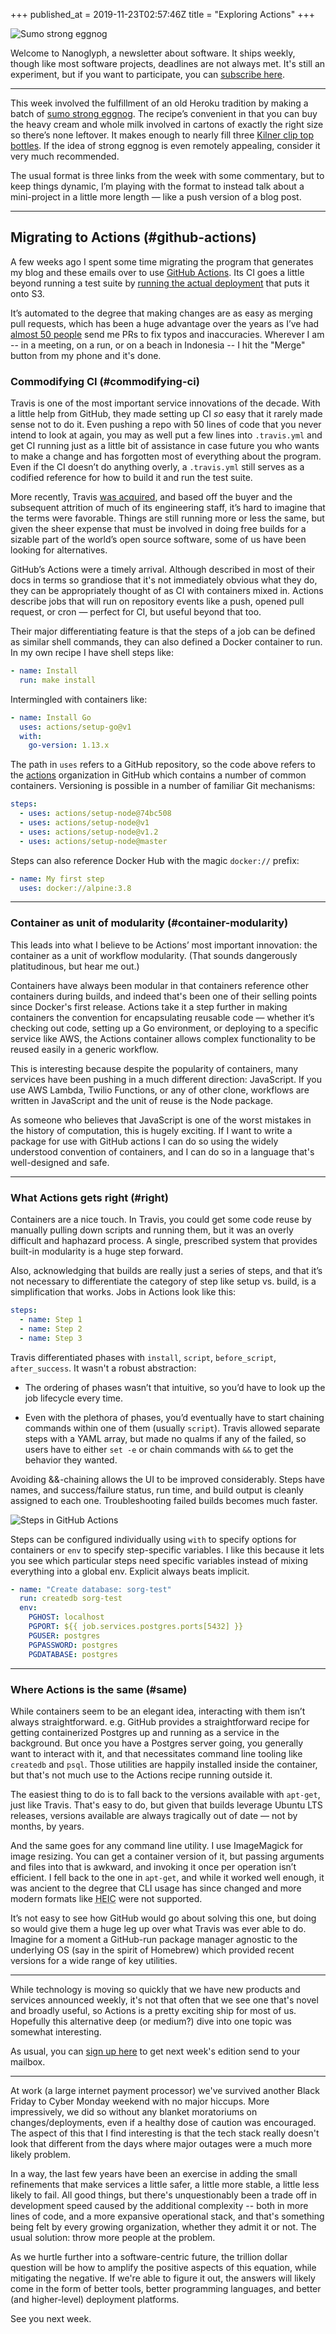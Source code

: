 +++
published_at = 2019-11-23T02:57:46Z
title = "Exploring Actions"
+++

![Sumo strong eggnog](/assets/images/nanoglyphs/005-actions/eggnog@2x.jpg)

Welcome to Nanoglyph, a newsletter about software. It ships weekly, though like most software projects, deadlines are not always met. It's still an experiment, but if you want to participate, you can [subscribe here](https://nanoglyph-signup.herokuapp.com).

---

This week involved the fulfillment of an old Heroku tradition by making a batch of [sumo strong eggnog](https://github.com/seaofclouds/sumostrong/blob/master/views/eggnog.md). The recipe’s convenient in that you can buy the heavy cream and whole milk involved in cartons of exactly the right size so there’s none leftover. It makes enough to nearly fill three [Kilner clip top bottles](https://www.amazon.com/Kilner-Square-Clip-Bottle-34-Fl/dp/B005N984I8/). If the idea of strong eggnog is even remotely appealing, consider it very much recommended.

The usual format is three links from the week with some commentary, but to keep things dynamic, I’m playing with the format to instead talk about a mini-project in a little more length — like a push version of a blog post.

---

## Migrating to Actions (#github-actions)

A few weeks ago I spent some time migrating the program that generates my blog and these emails over to use [GitHub Actions](https://github.com/features/actions). Its CI goes a little beyond running a test suite by [running the actual deployment](/aws-intrinsic-static) that puts it onto S3.

It’s automated to the degree that making changes are as easy as merging pull requests, which has been a huge advantage over the years as I’ve had [almost 50 people](https://github.com/brandur/sorg/graphs/contributors) send me PRs to fix typos and inaccuracies. Wherever I am -- in a meeting, on a run, or on a beach in Indonesia -- I hit the "Merge" button from my phone and it's done.

### Commodifying CI (#commodifying-ci)

Travis is one of the most important service innovations of the decade. With a little help from GitHub, they made setting up CI _so_ easy that it rarely made sense not to do it. Even pushing a repo with 50 lines of code that you never intend to look at again, you may as well put a few lines into `.travis.yml` and get CI running just as a little bit of assistance in case future you who wants to make a change and has forgotten most of everything about the program. Even if the CI doesn’t do anything overly, a `.travis.yml` still serves as a codified reference for how to build it and run the test suite.

More recently, Travis [was acquired](https://news.ycombinator.com/item?id=18978251), and based off the buyer and the subsequent attrition of much of its engineering staff, it’s hard to imagine that the terms were favorable. Things are still running more or less the same, but given the sheer expense that must be involved in doing free builds for a sizable part of the world’s open source software, some of us have been looking for alternatives.

GitHub’s Actions were a timely arrival. Although described in most of their docs in terms so grandiose that it's not immediately obvious what they do, they can be appropriately thought of as CI with containers mixed in. Actions describe jobs that will run on repository events like a push, opened pull request, or cron — perfect for CI, but useful beyond that too.

Their major differentiating feature is that the steps of a job can be defined as similar shell commands, they can also defined a Docker container to run. In my own recipe I have shell steps like:

``` yml
- name: Install
  run: make install
```

Intermingled with containers like:

``` yml
- name: Install Go
  uses: actions/setup-go@v1
  with:
    go-version: 1.13.x
```

The path in `uses` refers to a GitHub repository, so the code above refers to the [actions](https://github.com/actions) organization in GitHub which contains a number of common containers. Versioning is possible in a number of familiar Git mechanisms:

``` yml
steps:    
  - uses: actions/setup-node@74bc508
  - uses: actions/setup-node@v1
  - uses: actions/setup-node@v1.2
  - uses: actions/setup-node@master
```

Steps can also reference Docker Hub with the magic `docker://` prefix:

``` yml
- name: My first step
  uses: docker://alpine:3.8
```

---

### Container as unit of modularity (#container-modularity)

This leads into what I believe to be Actions’ most important innovation: the container as a unit of workflow modularity. (That sounds dangerously platitudinous, but hear me out.)

Containers have always been modular in that containers reference other containers during builds, and indeed that's been one of their selling points since Docker's first release. Actions take it a step further in making containers the convention for encapsulating reusable code — whether it’s checking out code, setting up a Go environment, or deploying to a specific service like AWS, the Actions container allows complex functionality to be reused easily in a generic workflow.

This is interesting because despite the popularity of containers, many services have been pushing in a much different direction: JavaScript. If you use AWS Lambda, Twilio Functions, or any of other clone, workflows are written in JavaScript and the unit of reuse is the Node package.

As someone who believes that JavaScript is one of the worst mistakes in the history of computation, this is hugely exciting. If I want to write a package for use with GitHub actions I can do so using the widely understood convention of containers, and I can do so in a language that's well-designed and safe.

---

### What Actions gets right (#right)

Containers are a nice touch. In Travis, you could get some code reuse by manually pulling down scripts and running them, but it was an overly difficult and haphazard process. A single, prescribed system that provides built-in modularity is a huge step forward.

Also, acknowledging that builds are really just a series of steps, and that it’s not necessary to differentiate the category of step like setup vs. build, is a simplification that works. Jobs in Actions look like this:

``` yml
steps:
  - name: Step 1
  - name: Step 2
  - name: Step 3
```

Travis differentiated phases with `install`, `script`, `before_script`, `after_success`. It wasn't a robust abstraction:

* The ordering of phases wasn’t that intuitive, so you’d have to look up the job lifecycle every time.

* Even with the plethora of phases, you’d eventually have to start chaining commands within one of them (usually `script`). Travis allowed separate steps with a YAML array, but made no qualms if any of the failed, so users have to either `set -e` or chain commands with `&&` to get the behavior they wanted.

Avoiding &&-chaining allows the UI to be improved considerably. Steps have names, and success/failure status, run time, and build output is cleanly assigned to each one. Troubleshooting failed builds becomes much faster.

![Steps in GitHub Actions](/assets/images/nanoglyphs/005-actions/steps@2x.png)

Steps can be configured individually using `with` to specify options for containers or `env` to specify step-specific variables. I like this because it lets you see which particular steps need specific variables instead of mixing everything into a global env. Explicit always beats implicit.

``` yml
- name: "Create database: sorg-test"
  run: createdb sorg-test
  env:
    PGHOST: localhost
    PGPORT: ${{ job.services.postgres.ports[5432] }}
    PGUSER: postgres
    PGPASSWORD: postgres
    PGDATABASE: postgres
```

---

### Where Actions is the same (#same)

While containers seem to be an elegant idea, interacting with them isn’t always straightforward. e.g. GitHub provides a straightforward recipe for getting containerized Postgres up and running as a service in the background. But once you have a Postgres server going, you generally want to interact with it, and that necessitates command line tooling like `createdb` and `psql`. Those utilities are happily installed inside the container, but that's not much use to the Actions recipe running outside it.

The easiest thing to do is to fall back to the versions available with `apt-get`, just like Travis. That's easy to do, but given that builds leverage Ubuntu LTS releases, versions available are always tragically out of date — not by months, by years.

And the same goes for any command line utility. I use ImageMagick for image resizing. You can get a container version of it, but passing arguments and files into that is awkward, and invoking it once per operation isn’t efficient. I fell back to the one in `apt-get`, and while it worked well enough, it was ancient to the degree that CLI usage has since changed and more modern formats like <acronym title="High Efficiency Image Coding">HEIC</acronym> were not supported.

It’s not easy to see how GitHub would go about solving this one, but doing so would give them a huge leg up over what Travis was ever able to do. Imagine for a moment a GitHub-run package manager agnostic to the underlying OS (say in the spirit of Homebrew) which provided recent versions for a wide range of key utilities.

---

While technology is moving so quickly that we have new products and services announced weekly, it's not that often that we see one that's novel and broadly useful, so Actions is a pretty exciting ship for most of us. Hopefully this alternative deep (or medium?) dive into one topic was somewhat interesting.

As usual, you can [sign up here](https://nanoglyph-signup.herokuapp.com) to get next week's edition send to your mailbox.

---

At work (a large internet payment processor) we've survived another Black Friday to Cyber Monday weekend with no major hiccups. More impressively, we did so without any blanket moratoriums on changes/deployments, even if a healthy dose of caution was encouraged. The aspect of this that I find interesting is that the tech stack really doesn't look that different from the days where major outages were a much more likely problem.

In a way, the last few years have been an exercise in adding the small refinements that make services a little safer, a little more stable, a little less likely to fail. All good things, but there's unquestionably been a trade off in development speed caused by the additional complexity -- both in more lines of code, and a more expansive operational stack, and that's something being felt by every growing organization, whether they admit it or not. The usual solution: throw more people at the problem.

As we hurtle further into a software-centric future, the trillion dollar question will be how to amplify the positive aspects of this equation, while mitigating the negative. If we're able to figure it out, the answers will likely come in the form of better tools, better programming languages, and better (and higher-level) deployment platforms.

See you next week.
